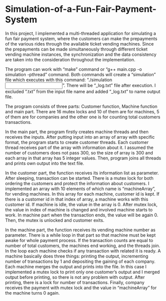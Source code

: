 # Simulation-of-a-Fun-Fair-Payment-System
In this project, I implemented a multi-threaded application for simulating a fun fair payment system, where the customers can make the prepayments of the various rides through the available ticket vending machines. Since the prepayments can be made simultaneously through different ticket vending machine instances, the synchronization and the data consistency are taken into the consideration throughout the implementation.

The program can work with “make” command or “g++ main.cpp -o simulation -pthread” command. Both commands will create a “simulation” file which executes with this command: “./simulation <input file>”. There will be “<inputfile>_log.txt” file after execution. I excluded “.txt” from the input file name and added “_log.txt” to name output file.

  The program consists of three parts: Customer function, Machine function and main part. There are 16 mutex locks and 10 of them are for machines, 5 of them are for companies and the other one is for counting total customers transactions.

  In the main part, the program firstly creates machine threads and then receives the inputs. After putting input into an array of array with specific format, the program starts to create customer threads. Each customer thread receives part of the array with information about it. I assumed the number of customers does not pass 300, so the size of array is 300 and each array in that array has 5 integer values. Then, program joins all threads and prints own output into the text file.

  In the customer part, the function receives its information list as parameter. After sleeping, transaction can be started. There is a mutex lock for both ordering the customers and protect the information about customers. I implemented an array with 10 elements of which name is “machineArray”, for vending machines. In this array for each machine, customer id is kept. If there is a customer id in that index of array, a machine works with this customer id. If machine is idle, the value in the array is 0. After mutex lock, the value in index of machine is changed and involved machine starts to work. In machine part when the transaction ends, the value will be again 0. Then, the mutex is unlocked and customer exits.

  In the machine part, the function receives its vending machine number as parameter. There is a while loop in that part so that machine must be kept awake for whole payment process. If the transaction counts are equal to number of total customers, the machines end working, and the threads join. In the loop each machine checks if any transaction with related it is ready. A machine basically does three things: printing the output, incrementing number of transactions by 1 and depositing the gaining of each company. Each machine merges the output and prints into the file. In this case I implemented a mutex lock to print only one customer’s output and I merged output before printing, so there is not any problem with output. After printing, there is a lock for number of transactions. Finally, company receives the payment with mutex lock and the value in “machineArray” for the machine turns 0 again.
